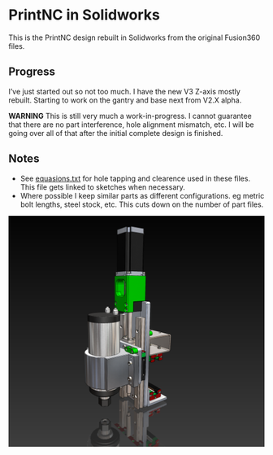 # PrintNC in Solidworks

This is the PrintNC design rebuilt in Solidworks from the original Fusion360 files. 

## Progress
I’ve just started out so not too much. I have the new V3 Z-axis mostly rebuilt. Starting to work on the gantry and base next from V2.X alpha.

**WARNING** This is still very much a work-in-progress. I cannot guarantee that there are no part interference, hole alignment mismatch, etc. I will be going over all of that after the initial complete design is finished.

## Notes
- See [equasions.txt](src/equations.txt) for hole tapping and clearence used in these files. This file gets linked to sketches when necessary.
- Where possible I keep similar parts as different configurations. eg metric bolt lengths, steel stock, etc. This cuts down on the number of part files.

![Z-axis](images/Z-axis.PNG)